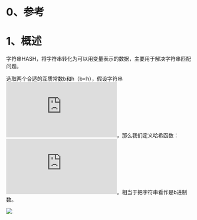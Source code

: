 # 0、参考



# 1、概述

字符串HASH，将字符串转化为可以用变量表示的数据，主要用于解决字符串匹配问题。

选取两个合适的互质常数b和h（b<h），假设字符串![S=s_1s_2\cdots s_m](https://private.codecogs.com/gif.latex?S%3Ds_1s_2%5Ccdots%20s_m)，那么我们定义哈希函数：![H(S)=(s_1b^{m-1}+s_2b^{m-2}+\cdots +s_mb^0)mod\, h](https://private.codecogs.com/gif.latex?H%28S%29%3D%28s_1b%5E%7Bm-1%7D&plus;s_2b%5E%7Bm-2%7D&plus;%5Ccdots%20&plus;s_mb%5E0%29mod%5C%2C%20h)。相当于把字符串看作是b进制数。



![](http://latex.codecogs.com/gif.latex?\\frac{1}{1+sin(x)})